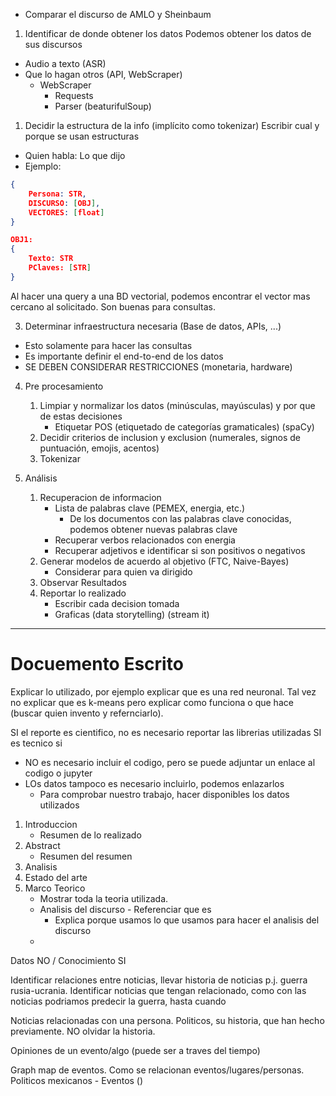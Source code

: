 - Comparar el discurso de AMLO y Sheinbaum

1. Identificar de donde obtener los datos
Podemos obtener los datos de sus discursos
- Audio a texto (ASR)
- Que lo hagan otros (API, WebScraper)
	- WebScraper
		- Requests
		- Parser (beaturifulSoup)

1. Decidir la estructura de la info (implícito como tokenizar)
Escribir cual y porque se usan estructuras

- Quien habla: Lo que dijo
- Ejemplo:
```JSON
{
	Persona: STR,
	DISCURSO: [OBJ],
	VECTORES: [float]
}

OBJ1:
{
	Texto: STR
	PClaves: [STR]
}
```

Al hacer una query a una BD vectorial, podemos encontrar el vector mas cercano al solicitado.
Son buenas para consultas.

3. Determinar infraestructura necesaria (Base de datos, APIs, ...)

- Esto solamente para hacer las consultas
- Es importante definir el end-to-end de los datos
- SE DEBEN CONSIDERAR RESTRICCIONES (monetaria, hardware)


4. Pre procesamiento
	1. Limpiar y normalizar los datos (minúsculas, mayúsculas) y por que de estas decisiones
		- Etiquetar POS (etiquetado de categorías gramaticales) (spaCy)
	2. Decidir criterios de inclusion y exclusion (numerales, signos de puntuación, emojis, acentos)
	3. Tokenizar


5. Análisis 
	1. Recuperacion de informacion
		- Lista de palabras clave (PEMEX, energia, etc.)
			- De los documentos con las palabras clave conocidas, podemos obtener nuevas palabras clave
		- Recuperar verbos relacionados con energia
		- Recuperar adjetivos e identificar si son positivos o negativos
	2. Generar modelos de acuerdo al objetivo (FTC, Naive-Bayes)
		- Considerar para quien va dirigido
	3. Observar Resultados
	4. Reportar lo realizado
		- Escribir cada decision tomada
		- Graficas (data storytelling) (stream it)


___
# Docuemento Escrito

Explicar lo utilizado, por ejemplo explicar que es una red neuronal. Tal vez no explicar que es k-means pero explicar como funciona o que hace (buscar quien invento y refernciarlo).

SI el reporte es cientifico, no es necesario reportar las librerias utilizadas
SI es tecnico si

- NO es necesario incluir el codigo, pero se puede adjuntar un enlace al codigo o jupyter
- LOs datos tampoco es necesario incluirlo, podemos enlazarlos
	- Para comprobar nuestro trabajo, hacer disponibles los datos utilizados

1. Introduccion
	- Resumen de lo realizado
2. Abstract
	- Resumen del resumen
3. Analisis
4. Estado del arte
5. Marco Teorico
	- Mostrar toda la teoria utilizada.
	- Analisis del discurso - Referenciar que es
		- Explica porque usamos lo que usamos para hacer el analisis del discurso
	- 


Datos NO / Conocimiento SI



Identificar relaciones entre noticias, llevar historia de noticias
p.j. guerra rusia-ucrania. Identificar noticias que tengan relacionado, como con las noticias podriamos predecir la guerra, hasta cuando 

Noticias relacionadas con una persona. Politicos, su historia, que han hecho previamente. NO olvidar la historia.

Opiniones de un evento/algo (puede ser a traves del tiempo)




Graph map de eventos. Como se relacionan eventos/lugares/personas.
Politicos mexicanos - Eventos
()